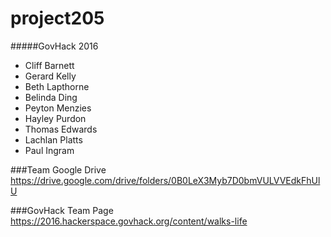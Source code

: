 # project205
#####GovHack 2016
 - Cliff Barnett
 - Gerard Kelly
 - Beth Lapthorne
 - Belinda Ding
 - Peyton Menzies
 - Hayley Purdon
 - Thomas Edwards
 - Lachlan Platts
 - Paul Ingram



###Team Google Drive
https://drive.google.com/drive/folders/0B0LeX3Myb7D0bmVULVVEdkFhUlU

###GovHack Team Page
https://2016.hackerspace.govhack.org/content/walks-life
